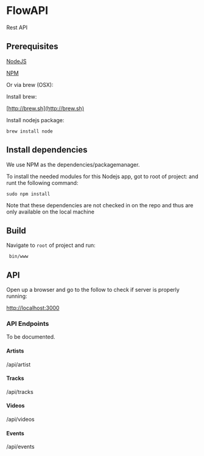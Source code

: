 # FlowAPI
Rest API


## Prerequisites

[NodeJS](https://nodejs.org)

[NPM](https://www.npmjs.com)

Or via brew (OSX):

Install brew:

[http://brew.sh](http://brew.sh)

Install nodejs package:

    brew install node
    
## Install dependencies
We use NPM as the dependencies/packagemanager.

To install the needed modules for this Nodejs app, got to root of project:
and runt the following command:

    sudo npm install

Note that these dependencies are not checked in on the repo and thus are only available 
on the local machine

## Build 

Navigate to `root` of project and run:
 
     bin/www

## API

Open up a browser and go to the follow to check if server is properly running:

[http://localhost:3000](http://localhost:3000)

### API Endpoints
To be documented.

#### Artists
/api/artist

#### Tracks
/api/tracks

#### Videos
/api/videos

#### Events
/api/events